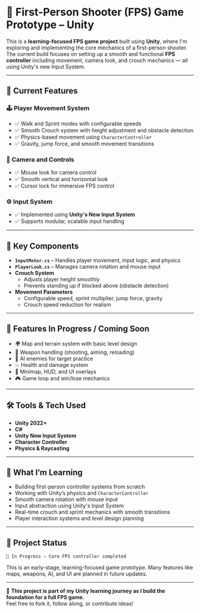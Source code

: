 # 🎯 First-Person Shooter (FPS) Game Prototype – Unity

This is a **learning-focused FPS game project** built using **Unity**, where I'm exploring and implementing the core mechanics of a first-person shooter. The current build focuses on setting up a smooth and functional **FPS controller** including movement, camera look, and crouch mechanics — all using Unity's new Input System.

---

## 🚀 Current Features

### 🕹️ Player Movement System
- ✅ Walk and Sprint modes with configurable speeds
- ✅ Smooth Crouch system with height adjustment and obstacle detection
- ✅ Physics-based movement using `CharacterController`
- ✅ Gravity, jump force, and smooth movement transitions

### 🎥 Camera and Controls
- ✅ Mouse look for camera control
- ✅ Smooth vertical and horizontal look
- ✅ Cursor lock for immersive FPS control

### ⚙️ Input System
- ✅ Implemented using **Unity's New Input System**
- ✅ Supports modular, scalable input handling

---

## 🧠 Key Components

- **`InputMotor.cs`** – Handles player movement, input logic, and physics
- **`PlayerLook.cs`** – Manages camera rotation and mouse input
- **Crouch System**
  - Adjusts player height smoothly
  - Prevents standing up if blocked above (obstacle detection)
- **Movement Parameters**
  - Configurable speed, sprint multiplier, jump force, gravity
  - Crouch speed reduction for realism

---

## 🧪 Features In Progress / Coming Soon

- 🌍 Map and terrain system with basic level design
- 🔫 Weapon handling (shooting, aiming, reloading)
- 🧠 AI enemies for target practice
- 💥 Health and damage system
- 🧭 Minimap, HUD, and UI overlays
- 🎮 Game loop and win/lose mechanics

---

## 🛠️ Tools & Tech Used

- **Unity 2022+**
- **C#**
- **Unity New Input System**
- **Character Controller**
- **Physics & Raycasting**

---

## 📘 What I’m Learning

- Building first-person controller systems from scratch
- Working with Unity’s physics and `CharacterController`
- Smooth camera rotation with mouse input
- Input abstraction using Unity's Input System
- Real-time crouch and sprint mechanics with smooth transitions
- Player interaction systems and level design planning

---

## 📌 Project Status

`🧪 In Progress – Core FPS controller completed`

This is an early-stage, learning-focused game prototype. Many features like maps, weapons, AI, and UI are planned in future updates.

---

🎯 **This project is part of my Unity learning journey as I build the foundation for a full FPS game.**  
Feel free to fork it, follow along, or contribute ideas!



